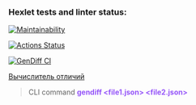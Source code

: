 ### Hexlet tests and linter status:

[![Maintainability](https://api.codeclimate.com/v1/badges/e6187ec6a2658be0d04b/maintainability)](https://codeclimate.com/github/ruslanmust/frontend-project-lvl2/maintainability)

[![Actions Status](https://github.com/ruslanmust/frontend-project-lvl2/workflows/hexlet-check/badge.svg)](https://github.com/ruslanmust/frontend-project-lvl2/actions)

[![GenDiff CI](https://github.com/ruslanmust/frontend-project-lvl2/actions/workflows/my_actions.yml/badge.svg)](https://github.com/ruslanmust/frontend-project-lvl2/actions)

[Вычислитель отличий](https://asciinema.org/a/FnldQwDEXqnlOIRBJbR5CSiLZ) 
>CLI command <span style = "color: #9555F9">**gendiff <file1.json> <file2.json>**<span>
